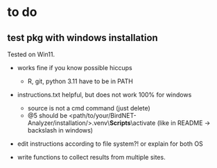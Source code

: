 # to do

## test pkg with windows installation

Tested on Win11.
- works fine if you know possible hiccups
    - R, git, python 3.11 have to be in PATH
- instructions.txt helpful, but does not work 100% for windows
    - source is not a cmd command (just delete)
    - @5 should be <path/to/your/BirdNET-Analyzer/installation/>.venv\\**Scripts**\\activate (like in README -> backslash in windows)

- edit instructions according to file system?! or explain for both OS
- write functions to collect results from multiple sites.

